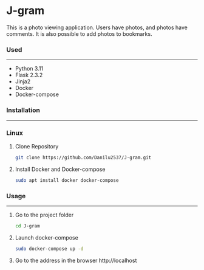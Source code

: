 # J-gram


This is a photo viewing application. Users have photos, and photos have comments. It is also possible to add photos to bookmarks.

### Used

---

- Python 3.11
- Flask 2.3.2
- Jinja2
- Docker
- Docker-compose

### Installation

---
### Linux
1. Clone Repository

    ```bash
    git clone https://github.com/Danilu2537/J-gram.git
    ```
2. Install Docker and Docker-compose

    ```bash
    sudo apt install docker docker-compose
    ```

### Usage

---

1. Go to the project folder

    ```bash
    cd J-gram
    ```

2. Launch docker-compose

    ```bash
    sudo docker-compose up -d
    ```

3. Go to the address in the browser http://localhost
